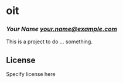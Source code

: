 # oit
### _Your Name <your.name@example.com>_

This is a project to do ... something.

## License

Specify license here

